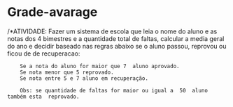# Grade-avarage
/*ATIVIDADE: Fazer um sistema de escola que leia o nome do aluno e as notas dos 4 bimestres e a quantidade total de faltas, calcular a media geral do ano e  decidir baseado nas regras abaixo se o aluno passou, reprovou ou ficou de de recuperacao:

        Se a nota do aluno for maior que 7  aluno aprovado.
        Se nota menor que 5 reprovado.
        Se nota entre 5 e 7 aluno em recuperação.

        Obs: se quantidade de faltas for maior ou igual a  50  aluno também esta  reprovado.
